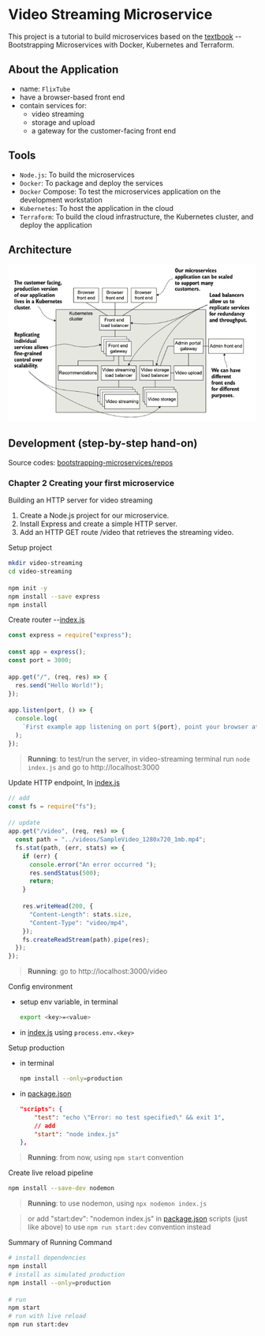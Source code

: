 # Video Streaming Microservice

This project is a tutorial to build microservices based on the [textbook](https://www.manning.com/books/bootstrapping-microservices-with-docker-kubernetes-and-terraform?a_aid=datawranglingwithjavascript&a_bid=f8e47dba) --Bootstrapping Microservices with Docker, Kubernetes and Terraform.

## About the Application

- name: `FlixTube`
- have a browser-based front end
- contain services for:
  - video streaming
  - storage and upload
  - a gateway for the customer-facing front end

## Tools

- `Node.js`: To build the microservices
- `Docker`: To package and deploy the services
- `Docker` Compose: To test the microservices application on the development workstation
- `Kubernetes`: To host the application in the cloud
- `Terraform`: To build the cloud infrastructure, the Kubernetes cluster, and deploy the application

## Architecture

![architecture](images/architecture.png)

## Development (step-by-step hand-on)

Source codes: [bootstrapping-microservices/repos](https://github.com/orgs/bootstrapping-microservices/repositories)

### Chapter 2 Creating your first microservice

Building an HTTP server for video streaming

1. Create a Node.js project for our microservice.
2. Install Express and create a simple HTTP server.
3. Add an HTTP GET route /video that retrieves the streaming video.

Setup project

```bash
mkdir video-streaming
cd video-streaming

npm init -y
npm install --save express
npm install
```

Create router --[index.js](video-streaming/index.js)

```js
const express = require("express");

const app = express();
const port = 3000;

app.get("/", (req, res) => {
  res.send("Hello World!");
});

app.listen(port, () => {
  console.log(
    `First example app listening on port ${port}, point your browser at http://localhost:3000`
  );
});
```

> **Running**: to test/run the server, in video-streaming terminal run `node index.js` and go to http://localhost:3000

Update HTTP endpoint, In [index.js](video-streaming/index.js)

```js
// add
const fs = require("fs");

// update
app.get("/video", (req, res) => {
  const path = "../videos/SampleVideo_1280x720_1mb.mp4";
  fs.stat(path, (err, stats) => {
    if (err) {
      console.error("An error occurred ");
      res.sendStatus(500);
      return;
    }

    res.writeHead(200, {
      "Content-Length": stats.size,
      "Content-Type": "video/mp4",
    });
    fs.createReadStream(path).pipe(res);
  });
});
```

> **Running**: go to http://localhost:3000/video

Config environment

- setup env variable, in terminal

  ```bash
  export <key>=<value>
  ```

- in [index.js](video-streaming/index.js) using `process.env.<key>`

Setup production

- in terminal

  ```bash
  npm install --only=production
  ```

- in [package.json](video-streaming/package.json)

  ```json
  "scripts": {
      "test": "echo \"Error: no test specified\" && exit 1",
      // add
      "start": "node index.js"
  },
  ```

> **Running**: from now, using `npm start` convention

Create live reload pipeline

```bash
npm install --save-dev nodemon
```

> **Running**: to use nodemon, using `npx nodemon index.js`

> or add "start:dev": "nodemon index.js" in [package.json](video-streaming/package.json) scripts (just like above) to use `npm run start:dev` convention instead

Summary of Running Command

```bash
# install dependencies
npm install
# install as simulated production
npm install --only=production

# run
npm start
# run with live reload
npm run start:dev
```
